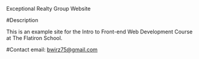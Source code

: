 Exceptional Realty Group Website

#Description

This is an example site for the Intro to Front-end Web Development Course at
The Flatiron School.

#Contact
email: bwirz75@gmail.com
